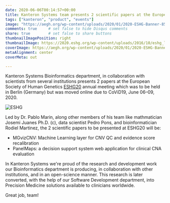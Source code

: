 ```yaml
---
date: 2020-06-06T00:14:57+00:00
title: Kanteron Systems team presents 2 scientific papers at the European Society of Human Genetics annual meeting
tags: ["kanteron", "product", "events"]
image: "https://aegh.org/wp-content/uploads/2020/01/2020-ESHG-Banner-850x170.jpg"
comments: true     # set false to hide Disqus comments
share: true        # set false to share buttons
thumbnailImagePosition: right
thumbnailImage: https://2020.eshg.org/wp-content/uploads/2016/10/eshg_logo.png
coverImage: https://aegh.org/wp-content/uploads/2020/01/2020-ESHG-Banner-850x170.jpg
metaAlignment: center
coverMeta: out

---
```


Kanteron Systems Bioinformatics department, in collaboration with scientists from several institutions presents 2 papers at the European Society of Human Genetics [ESHG20](https://2020.eshg.org/) annual meeting which was to be held in Berlin (Germany) but was moved online due to CoViD19, June 06–09, 2020.

<!--more-->

![ESHG](https://upload.wikimedia.org/wikipedia/commons/a/a3/Westend_CityCube_Berlin.JPG)

Led by Dr. Pablo Marin, along other members of his team like mathmatician Josemi Juanes Ph.D. (c), data scientist Pedro Pons, and bioinformatician Rodiel Martinez, the 2 scientific papers to be presented at ESHG20 will be:

* MGvizCNV: Machine Learning layer for CNV QC and evidence score recalibration
* PanelMaps: a decision support system web application for clinical CNA evaluation

In Kanteron Systems we're proud of the research and development work our Bioinformatics department is producing, in collaboration with other institutions, and in an open-science manner. This research is later converted, with the help of our Software Development department, into Precision Medicine solutions available to clinicians worldwide.

Great job, team!
